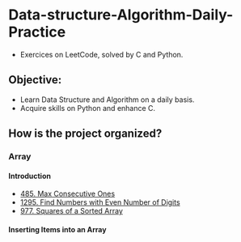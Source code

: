 # Data-structure-Algorithm-Daily-Practice
- Exercices on LeetCode, solved by C and Python.
## Objective:
- Learn Data Structure and Algorithm on a daily basis.
- Acquire skills on Python and enhance C.
## How is the project organized?
### Array
#### Introduction
- [485.  Max Consecutive Ones](https://github.com/thi-nguy/Data-structure-Algorithm-Daily-Practice/tree/main/Array/485_Max_Consecutive_Ones)
- [1295. Find Numbers with Even Number of Digits](https://github.com/thi-nguy/Data-structure-Algorithm-Daily-Practice/tree/main/Array/1295_Find_number_with_even_number_of_digits)
- [977.  Squares of a Sorted Array](https://github.com/thi-nguy/Data-structure-Algorithm-Daily-Practice/tree/main/Array/977_squares_of_a_sorted_array)
#### Inserting Items into an Array
